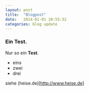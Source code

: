 ```yaml
---
layout: post
title:  "Blogpost"
date:   2014-01-01 20:55:32
categories: blog update
---
```


### Ein Test.

Nur *so* ein **Test**.

- eins
- zwei
- drei

siehe (heise.de)[http://www.heise.de]
